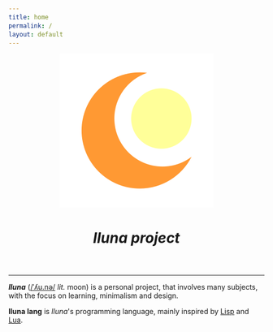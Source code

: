 ```yaml
---
title: home
permalink: /
layout: default
---
```


<header>
	<img src="assets/logo.svg" alt="" />
	<h1><i>lluna project</i></h1>
</header>

---

**_lluna_** ([/ˈʎu.nə/](https://en.wiktionary.org/wiki/lluna) _lit._ moon) is a personal project, that involves many subjects, with the focus on learning, minimalism and design.

**lluna lang** is _lluna_'s programming language, mainly inspired by [Lisp](<https://en.wikipedia.org/wiki/Lisp_(programming_language)>) and [Lua](<https://en.wikipedia.org/wiki/Lua_(programming_language)>).
